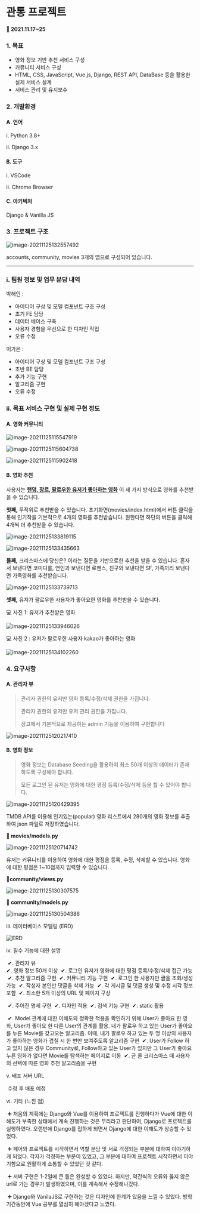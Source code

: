 # 관통 프로젝트

**📆 2021.11.17~25**



### 1. 목표

* 영화 정보 기반 추천 서비스 구성
* 커뮤니티 서비스 구성
* HTML, CSS, JavaScript, Vue.js, Django, REST API, DataBase 등을 활용한 실제 서비스 설계
* 서비스 관리 및 유지보수



### 2. 개발환경

#### A. 언어

i. Python 3.8+

ii. Django 3.x

#### B. 도구

i. VSCode

ii. Chrome Browser

#### C. 아키텍처

Django & Vanilla JS



### 3. 프로젝트 구조

![image-20211125132557492](README.assets/image-20211125132557492.png)

accounts, community, movies 3개의 앱으로 구성되어 있습니다.

---

### i. 팀원 정보 및 업무 분담 내역

박해인 : 

* 아이디어 구상 및 모델 컴포넌트 구조 구성
* 초기 FE 담당
* 데이터 베이스 구축
* 사용자 경험을 우선으로 한 디자인 작업
* 오류 수정

이가은 : 

* 아이디어 구상 및 모델 컴포넌트 구조 구성
* 초반 BE 담당
* 추가 기능 구현
* 알고리즘 구현
* 오류 수정

### ii. 목표 서비스 구현 및 실제 구현 정도

#### A. 영화 커뮤니티

![image-20211125115547919](README.assets/image-20211125115547919.png)

![image-20211125115604738](README.assets/image-20211125115604738.png)

![image-20211125115902418](README.assets/image-20211125115902418.png)



#### B. 영화 추천

사용자는 **<u>랜덤, 장르, 팔로우한 유저가 좋아하는 영화</u>** 이 세 가지 방식으로 영화를 추천받을 수 있습니다.

**첫째,** 무작위로 추천받을 수 있습니다. 초기화면(movies/index.html)에서 버튼 클릭을 통해 인기작을 기본적으로 4개의 영화를 추천받습니다. 원한다면 하단의 버튼을 클릭해 4개씩 더 추천받을 수 있습니다.

![image-20211125133819115](README.assets/image-20211125133819115.png)

![image-20211125133435663](README.assets/image-20211125133435663.png)



**둘째,** 크리스마스에 당신은? 이라는 질문을 기반으로한 추천을 받을 수 있습니다. 혼자서 보낸다면 코미디를, 연인과 보낸다면 로맨스, 친구와 보낸다면 SF, 가족끼리 보낸다면 가족영화를 추천받습니다.

![image-20211125133739713](README.assets/image-20211125133739713.png)

**셋째,** 유저가 팔로우한 사용자가 좋아요한 영화를 추천받을 수 있습니다. 

💻 사진 1: 유저가 추천받은 영화

![image-20211125133946026](README.assets/image-20211125133946026.png)

💻 사진 2 : 유저가 팔로우한 사용자 kakao가 좋아하는 영화

![image-20211125134102260](README.assets/image-20211125134102260.png)



### 4. 요구사항

#### A. 관리자 뷰

> 관리자 권한의 유저만 영화 등록/수정/삭제 권한을 가집니다.
>
> 관리자 권한의 유저만 유저 관리 권한을 가집니다.
>
> 장고에서 기본적으로 제공하는 admin 기능을 이용하여 구현합니다

![image-20211125120217410](README.assets/image-20211125120217410.png)

#### B. 영화 정보

> 영화 정보는 Database Seeding을 활용하여 최소 50개 이상의 데이터가 존재하도록 구성해야 합니다.
>
> 모든 로그인 된 유저는 영화에 대한 평점 등록/수정/삭제 등을 할 수 있어야 합니다.

![image-20211125120429395](README.assets/image-20211125120429395.png)

TMDB API를 이용해 인기있는(popular) 영화 리스트에서 280개의 영화 정보를 추출하여 json 파일로 저장하였습니다.

**📌 movies/models.py**

![image-20211125120714742](README.assets/image-20211125120714742.png)



유저는 커뮤니티를 이용하여 영화에 대한 평점을 등록, 수정, 삭제할 수 있습니다. 영화에 대한 평점은 1~10점까지 입력할 수 있습니다.

**📌community/views.py**

![image-20211125130307575](README.assets/image-20211125130307575.png)

**📌 community/models.py**

![image-20211125130504386](README.assets/image-20211125130504386.png)



iii. 데이터베이스 모델링 (ERD)

![ERD](README.assets/ERD.png)



iv. 필수 기능에 대한 설명

​    ✔. 관리자 뷰	
​    ✔. 영화 정보 50개 이상
​	✔. 로그인 유저가 영화에 대한 평점 등록/수정/삭제 접근 가능
​	✔. 추천 알고리즘 구현
​	✔. 커뮤니티 기능 구현
​	✔. 로그인 한 사용자만 글을 조회/생성 가능
​	✔. 작성자 본인만 댓글을 삭제 가능
​	✔. 각 게시글 및 댓글 생성 및 수정 시각 정보 포함
​	✔. 최소한 5개 이상의 URL 및 페이지 구상

​	✔. 주어진 명세 구현
​	✔. 디자인 적용
​	✔. 검색 기능 구현
​	✔. static 활용

​	✔.  Model 관계에 대한 이해도와 정확한 적용을 확인하기 위해 User가 좋아요 한 영화, User가 좋아요 한 다른 User의 관계를 활용. 내가 팔로우 하고 있는 User가 좋아요를 누른 Movie를 갖고오는 알고리즘. 이때, 내가 팔로우 하고 있는 두 명 이상의 사용자가 좋아하는 영화가 겹칠 시 한 번만 보여주도록 알고리즘 구현
​	✔. User가 Follow 하고 있지 않은 경우 Community로, Follow하고 있는 User가 있지만 그 User가 좋아요 누른 영화가 없다면 Movie를 탐색하는 페이지로 이동
​	✔. 곧 올 크리스마스 때 사용자의 선택에 따른 영화 추천 알고리즘을 구현



v. 배포 서버 URL

​	수정 후 배포 예정



vi. 기타 (느낀 점)

​	➕ 처음의 계획에는 Django와 Vue를 이용하여 프로젝트를 진행하다가 Vue에 대한 이해도가 부족한 상태에서 계속 진행하는 것은 무리라고 판단하여, Django로 프로젝트를 실행하였다. 오랜만에 Django를 접하게 되면서 Django에 대한 이해도가 상승할 수 있었다.

​	➕ 페어와 프로젝트를 시작하면서 역할 분담 및 서로 걱정되는 부분에 대하여 이야기하게 되었다. 각자가 걱정하는 부분이 있었고, 그 부분에 대하여 프로젝트 시작하면서 이야기함으로 원활하게 소통할 수 있었던 것 같다.

​	➕ 서버 구현은 1-2일에 큰 틀은 완성할 수 있었다. 하지만, 약간씩의 오류와 옳지 않은 url로 가는 경우가 발생하였으며, 이를 계속해서 수정해나갔다.

​	➕ Django와 VanilaJS로 구현하는 것은 디자인에 한계가 있음을 느낄 수 있었다. 방학 기간동안에 Vue 공부를 열심히 해야겠다고 느꼈다.